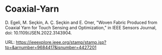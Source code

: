 # Coaxial-Yarn

D. Egeli, M. Seçkin, A. Ç. Seçkin and E. Oner, "Woven Fabric Produced from Coaxial Yarn for Touch Sensing and Optimization," in IEEE Sensors Journal, doi: 10.1109/JSEN.2022.3143904.

URL: https://ieeexplore.ieee.org/stamp/stamp.jsp?tp=&arnumber=9684417&isnumber=4427201
